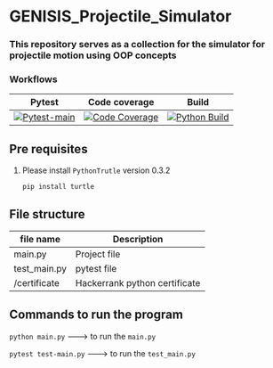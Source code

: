 # GENISIS_Projectile_Simulator

### This repository serves as a collection for the  simulator for projectile motion using OOP concepts

### Workflows 

|Pytest| Code coverage|Build|
|------|--------------|-----|
|[![Pytest-main](https://github.com/yasirfaizahmed/GENISIS_Projectile_Simulator/actions/workflows/pytest.yml/badge.svg)](https://github.com/yasirfaizahmed/GENISIS_Projectile_Simulator/actions/workflows/pytest.yml)| [![Code Coverage](https://github.com/yasirfaizahmed/GENISIS_Projectile_Simulator/actions/workflows/code_cov.yml/badge.svg)](https://github.com/yasirfaizahmed/GENISIS_Projectile_Simulator/actions/workflows/code_cov.yml)|[![Python Build](https://github.com/yasirfaizahmed/GENISIS_Projectile_Simulator/actions/workflows/build.yml/badge.svg)](https://github.com/yasirfaizahmed/GENISIS_Projectile_Simulator/actions/workflows/build.yml)|

## Pre requisites 
1. Please install `PythonTrutle` version 0.3.2

      `pip install turtle`

## File structure

| file name |  Description|
|-----------|-------------|
|main.py| Project file |
|test_main.py | pytest file|
|/certificate| Hackerrank python certificate|

## Commands to run the program

`python main.py`   ---> to run the `main.py`

`pytest test-main.py`    ---> to run the `test_main.py`

